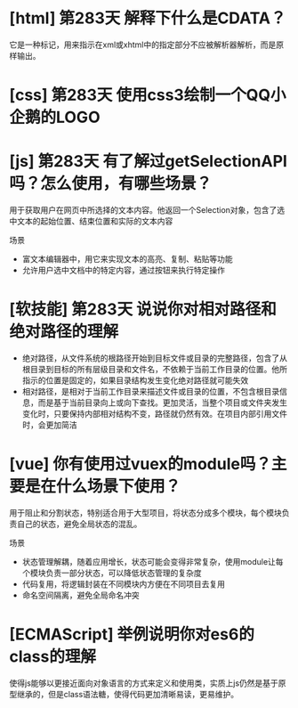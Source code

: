 # [html] 第283天 解释下什么是CDATA？

它是一种标记，用来指示在xml或xhtml中的指定部分不应被解析器解析，而是原样输出。

# [css] 第283天 使用css3绘制一个QQ小企鹅的LOGO

# [js] 第283天 有了解过getSelectionAPI吗？怎么使用，有哪些场景？

用于获取用户在网页中所选择的文本内容。他返回一个Selection对象，包含了选中文本的起始位置、结束位置和实际的文本内容

场景
- 富文本编辑器中，用它来实现文本的高亮、复制、粘贴等功能
- 允许用户选中文档中的特定内容，通过按钮来执行特定操作

# [软技能] 第283天 说说你对相对路径和绝对路径的理解

- 绝对路径，从文件系统的根路径开始到目标文件或目录的完整路径，包含了从根目录到目标的所有层级目录和文件名，不依赖于当前工作目录的位置。他所指示的位置是固定的，如果目录结构发生变化绝对路径就可能失效
- 相对路径，是相对于当前工作目录来描述文件或目录的位置，不包含根目录信息，而是基于当前目录向上或向下查找。更加灵活，当整个项目或文件夹发生变化时，只要保持内部相对结构不变，路径就仍然有效。在项目内部引用文件时，会更加简洁

# [vue] 你有使用过vuex的module吗？主要是在什么场景下使用？

用于阻止和分割状态，特别适合用于大型项目，将状态分成多个模块，每个模块负责自己的状态，避免全局状态的混乱。

场景
- 状态管理解耦，随着应用增长，状态可能会变得非常复杂，使用module让每个模块负责一部分状态，可以降低状态管理的复杂度
- 代码复用，将逻辑封装在不同模块内方便在不同项目去复用
- 命名空间隔离，避免全局命名冲突

# [ECMAScript] 举例说明你对es6的class的理解

使得js能够以更接近面向对象语言的方式来定义和使用类，实质上js仍然是基于原型继承的，但是class语法糖，使得代码更加清晰易读，更易维护。
